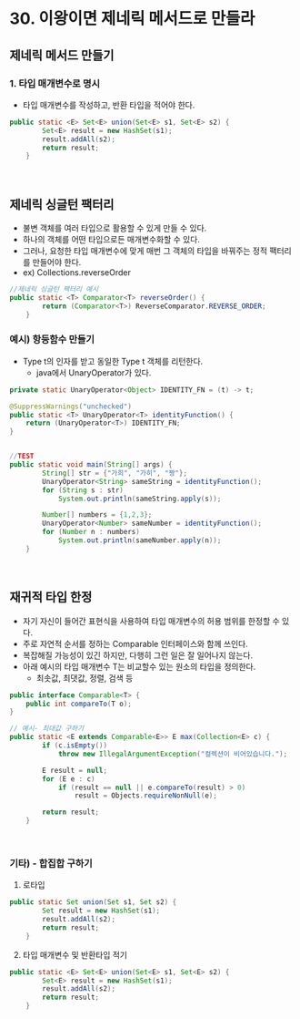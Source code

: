 # 30. 이왕이면 제네릭 메서드로 만들라

## 제네릭 메서드 만들기

### 1. 타입 매개변수로 명시
- 타입 매개변수를 작성하고, 반환 타입을 적어야 한다.

```java
public static <E> Set<E> union(Set<E> s1, Set<E> s2) {
		Set<E> result = new HashSet(s1);
		result.addAll(s2);
		return result;
	}
```

</br>

## 제네릭 싱글턴 팩터리
- 불변 객체를 여러 타입으로 활용할 수 있게 만들 수 있다.
- 하나의 객체를 어떤 타입으로든 매개변수화할 수 있다.
- 그러나, 요청한 타입 매개변수에 맞게 매번 그 객체의 타입을 바꿔주는 정적 팩터리를 만들어야 한다.
- ex) Collections.reverseOrder
```java
//제네릭 싱글턴 팩터리 예시
public static <T> Comparator<T> reverseOrder() {
        return (Comparator<T>) ReverseComparator.REVERSE_ORDER;
    }
```

### 예시) 항등함수 만들기 
- Type t의 인자를 받고 동일한 Type t 객체를 리턴한다.
  - java에서 UnaryOperator가 있다. 

```java
private static UnaryOperator<Object> IDENTITY_FN = (t) -> t;

@SuppressWarnings("unchecked")
public static <T> UnaryOperator<T> identityFunction() {
	return (UnaryOperator<T>) IDENTITY_FN;
}


//TEST
public static void main(String[] args) {
		String[] str = {"가희", "가히", "짱"};
		UnaryOperator<String> sameString = identityFunction();
		for (String s : str)
			System.out.println(sameString.apply(s));

		Number[] numbers = {1,2,3};
		UnaryOperator<Number> sameNumber = identityFunction();
		for (Number n : numbers)
			System.out.println(sameNumber.apply(n));
	}
```

</br>

## 재귀적 타입 한정
- 자기 자신이 들어간 표현식을 사용하여 타입 매개변수의 허용 범위를 한정할 수 있다. 
- 주로 자연적 순서를 정하는 Comparable 인터페이스와 함께 쓰인다.
- 복잡해질 가능성이 있긴 하지만, 다행히 그런 일은 잘 일어나지 않는다.
- 아래 예시의 타입 매개변수 T는 비교할수 있는 원소의 타입을 정의한다.
  - 최솟값, 최댓값, 정렬, 검색 등
```java
public interface Comparable<T> {
    public int compareTo(T o);
}

// 예시- 최대값 구하기
public static <E extends Comparable<E>> E max(Collection<E> c) {
		if (c.isEmpty())
			throw new IllegalArgumentException("컬렉션이 비어있습니다.");

		E result = null;
		for (E e : c)
			if (result == null || e.compareTo(result) > 0)
				result = Objects.requireNonNull(e);

		return result;
	}
```

</br>

### 기타) - 합집합 구하기
1. 로타입
``` java
public static Set union(Set s1, Set s2) {
		Set result = new HashSet(s1);
		result.addAll(s2);
		return result;
	}
```

2. 타입 매개변수 및 반환타입 적기
```java
public static <E> Set<E> union(Set<E> s1, Set<E> s2) {
		Set<E> result = new HashSet(s1);
		result.addAll(s2);
		return result;
	}
```
